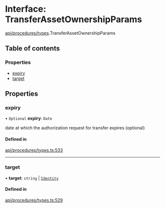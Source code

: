 # Interface: TransferAssetOwnershipParams

[api/procedures/types](../wiki/api.procedures.types).TransferAssetOwnershipParams

## Table of contents

### Properties

- [expiry](../wiki/api.procedures.types.TransferAssetOwnershipParams#expiry)
- [target](../wiki/api.procedures.types.TransferAssetOwnershipParams#target)

## Properties

### expiry

• `Optional` **expiry**: `Date`

date at which the authorization request for transfer expires (optional)

#### Defined in

[api/procedures/types.ts:533](https://github.com/PolymeshAssociation/polymesh-sdk/blob/3d14e829/src/api/procedures/types.ts#L533)

___

### target

• **target**: `string` \| [`Identity`](../wiki/api.entities.Identity.Identity)

#### Defined in

[api/procedures/types.ts:529](https://github.com/PolymeshAssociation/polymesh-sdk/blob/3d14e829/src/api/procedures/types.ts#L529)
